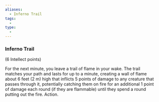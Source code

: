 ```yaml
---
aliases:
  - Inferno Trail
tags:
  - 
type:
  - 
---
```

### Inferno Trail

(6 Intellect points)

For the next minute, you leave a trail of flame in your wake. The trail matches your path and lasts for up to a minute, creating a wall of flame about 6 feet (2 m) high that inflicts 5 points of damage to any creature that passes through it, potentially catching them on fire for an additional 1 point of damage each round (if they are flammable) until they spend a round putting out the fire. Action.